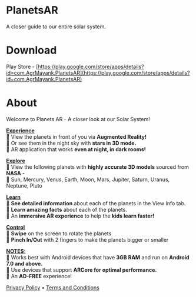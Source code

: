 # PlanetsAR
 A closer guide to our entire solar system.

# Download
Play Store - [https://play.google.com/store/apps/details?id=com.AgrMayank.PlanetsAR](https://play.google.com/store/apps/details?id=com.AgrMayank.PlanetsAR)

# About
Welcome to Planets AR - A closer look at our Solar System! 

<b><u>Experience</u></b><br>
🌟 View the planets in front of you via <b>Augmented Reality!</b><br>
🌟 Or see them in the night sky with <b>stars in 3D mode.</b><br>
🌟 AR application that works <b>even at night, in dark rooms!</b><br>

<b><u>Explore</u></b><br>
🌟 View the following planets with <b>highly accurate 3D models</b> sourced from <b>NASA -</b><br>
🌟 Sun, Mercury, Venus, Earth, Moon, Mars, Jupiter, Saturn, Uranus, Neptune, Pluto<br>

<b><u>Learn</u></b><br>
🌟 <b>See detailed information</b> about each of the planets in the View Info tab.<br>
🌟 <b>Learn amazing facts</b> about each of the planets.<br>
🌟 An <b>immersive AR experience</b> to help the <b>kids learn faster!</b><br>

<b><u>Control</u></b><br>
🌟 <b>Swipe</b> on the screen to rotate the planets<br>
🌟 <b>Pinch In/Out</b> with 2 fingers to make the planets bigger or smaller<br>

<b><u>NOTES:</u></b><br>
🌟 Works best with Android devices that have <b>3GB RAM</b> and run on <b>Android 7.0 and above.</b><br>
🌟 Use devices that support <b>ARCore for optimal performance.</b><br>
🌟 An <b>AD-FREE</b> experience!

[Privacy Policy](https://planetsar.agrmayank.com/privacypolicy.html) • [Terms and Conditions](https://planetsar.agrmayank.com/termsandconditions.html)
